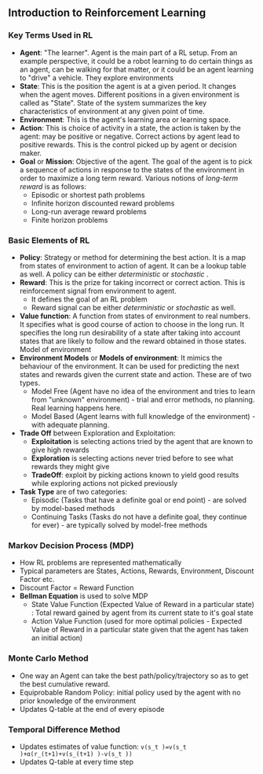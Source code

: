 ## Introduction to Reinforcement Learning

### Key Terms Used in RL
- **Agent**: "The learner". Agent is the main part of a RL setup. From an example perspective, it could be a robot learning to do certain things as an agent, can be walking for that matter, or it could be an agent learning to "drive" a vehicle. They explore environments
- **State**: This is the position the agent is at a given period. It changes when the agent moves. Different positions in a given environment is called as "State". State of the system summarizes the key characteristics of environment at any given point of time.
- **Environment**: This is the agent's learning area or learning space.
- **Action**: This is choice of activity in a state, the action is taken by the agent: may be positive or negative. Correct actions by agent lead to positive rewards. This is the control picked up by agent or decision maker.
- **Goal** or **Mission**: Objective of the agent. The goal of the agent is to pick a sequence of actions in response to the states of the environment in order to maximize a long term reward. Various notions of *long-term reward* is as follows:
  - Episodic or shortest path problems
  - Infinite horizon discounted reward problems
  - Long-run average reward problems
  - Finite horizon problems

### Basic Elements of RL
- **Policy**: Strategy or method for determining the best action. It is a map from states of environment to action of agent. It can be a lookup table as well. A policy can be either *deterministic* or *stochastic* .
- **Reward**: This is the prize for taking incorrect or correct action. This is reinforcement signal from environment to agent.
  - It defines the goal of an RL problem
  - Reward signal can be either *deterministic* or *stochastic* as well.
- **Value function**: A function from states of environment to real numbers. It specifies what is good course of action to choose in the long run. It specifies the long run desirability of a state after taking into account states that are likely to follow and the reward obtained in those states.
Model of environment
- **Environment Models** or **Models of environment**: It mimics the behaviour of the environment. It can be used for predicting the next states and rewards given the current state and action. These are of two types.
  - Model Free (Agent have no idea of the environment and tries to learn from "unknown" environment) - trial and error methods, no planning. Real learning happens here.
  - Model Based (Agent learns with full knowledge of the environment) - with adequate planning.
- **Trade Off** between Exploration and Exploitation:
  - **Exploitation** is selecting actions tried by the agent that are known to give high rewards
  - **Exploration** is selecting actions never tried before to see what rewards they might give
  - **TradeOff**: exploit by picking actions known to yield good results while exploring actions not picked previously
- **Task Type** are of two categories:
  - Episodic (Tasks that have a definite goal or end point) - are solved by model-based methods
  - Continuing Tasks (Tasks do not have a definite goal, they continue for ever) - are typically solved by model-free methods

### Markov Decision Process (MDP)
- How RL problems are represented mathematically
- Typical parameters are States, Actions, Rewards, Environment, Discount Factor etc.
- Discount Factor = Reward Function
- **Bellman Equation** is used to solve MDP
  - State Value Function (Expected Value of Reward in a particular state) : Total reward gained by agent from its current state to it's goal state
  - Action Value Function (used for more optimal policies - Expected Value of Reward in a particular state given that the agent has taken an initial action)

### Monte Carlo Method
- One way an Agent can take the best path/policy/trajectory so as to get the best cumulative reward.
- Equiprobable Random Policy: initial policy used by the agent with no prior knowledge of the environment
- Updates Q-table at the end of every episode

### Temporal Difference Method
- Updates estimates of value function: ``` v(s_t )=v(s_t )+α(r_(t+1)+v(s_(t+1) )-v(s_t )) ```
- Updates Q-table at every time step
